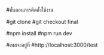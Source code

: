#ขั้นตอนการติดตั้งใช้งาน

#git clone
#git checkout final

#npm install 
#npm run dev


#เทสจะอยู่ที่
#http://localhost:3000/test
